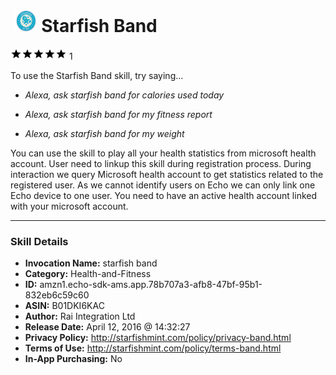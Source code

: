 # &nbsp;<img src="skill_icon" alt="Starfish Band icon" width="36"> Starfish Band
![5 stars](../../images/ic_star_black_18dp_1x.png)![5 stars](../../images/ic_star_black_18dp_1x.png)![5 stars](../../images/ic_star_black_18dp_1x.png)![5 stars](../../images/ic_star_black_18dp_1x.png)![5 stars](../../images/ic_star_black_18dp_1x.png) 1

To use the Starfish Band skill, try saying...

* *Alexa, ask starfish band for calories used today*

* *Alexa, ask starfish band for my fitness report*

* *Alexa, ask starfish band for my weight*

You can use the skill to play all your health statistics from microsoft health account. User need to linkup this skill during registration process. During interaction we query Microsoft health account to get statistics related to the registered user. As we cannot identify users on Echo we can only link one Echo device to one user. You need to have an active health account linked with your microsoft account.

***

### Skill Details

* **Invocation Name:** starfish band
* **Category:** Health-and-Fitness
* **ID:** amzn1.echo-sdk-ams.app.78b707a3-afb8-47bf-95b1-832eb6c59c60
* **ASIN:** B01DKI6KAC
* **Author:** Rai Integration Ltd
* **Release Date:** April 12, 2016 @ 14:32:27
* **Privacy Policy:** http://starfishmint.com/policy/privacy-band.html
* **Terms of Use:** http://starfishmint.com/policy/terms-band.html
* **In-App Purchasing:** No
